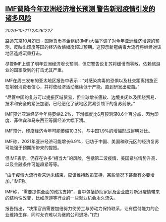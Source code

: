 <!--1603324506000-->
[IMF调降今年亚洲经济增长预测 警告新冠疫情引发的诸多风险](https://cn.reuters.com/article/imf-asia-gdp-india-covid-1022-idCNKBS2763CV)
------

<div><i>2020-10-21T23:26:22Z</i></div><p>路透东京10月21日 - 国际货币基金组织(IMF)大幅下调了对今年亚洲经济增速的预测，反映出印度等国的经济收缩幅度超过预期。这预示新冠病毒大流行将继续对该地区造成沉重打击。</p><p>尽管IMF上调了明年亚洲经济增长预测，但它警告说复苏将缓慢而零散，依赖旅游业的国家受到的打击尤其严重。</p><p>IMF在周三发布的亚太地区报告中表示：“对感染病毒的恐惧以及社交距离措施正在削弱消费者信心，并将使经济活动继续低于产能，直到研发出疫苗。”</p><p>“尽管中国的复苏可以提振区域贸易，但全球增长疲软、边境关闭以及围绕贸易、技术和安全的紧张加剧，已经恶化了该地区贸易引领下的复苏前景。”</p><p>IMF预计亚洲经济今年将萎缩2.2%，下滑幅度比6月预测深0.6个百分点，因为印度、菲律宾和马来西亚等国经济大幅下滑。</p><p>IMF预计，印度经济今年可能萎缩10.3%，与中国1.9%的增幅形成鲜明对比。</p><p>IMF称，2021年亚洲经济可能增长6.9%，归功于中国、美国和欧元区的经济复苏可能强于预期所带来的提振。</p><p>但IMF表示，仍存在许多“相当大”的风险，包括第二波疫情、美国紧张情势升高、以及金融条件可能趋紧等等。</p><p>“由于疫情大流行看来远未结束，应该维持政策支持，某些情况下甚至有必要增加，”IMF称。</p><p>IMF称，“需要提供全面的政策支持”，当中包括协助家庭及企业应对新冠疫情带来的结构性改变，比如旅游等行业的一些就业机会永久流失。</p><p>报告指出，“决策官员需要加倍努力使劳工与劳动力保持联系，让有偿付能力的企业维持生存，同时允许难以为继的公司退场。”(完)</p>

